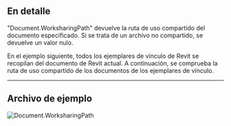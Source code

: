 ## En detalle
"Document.WorksharingPath" devuelve la ruta de uso compartido del documento especificado. Si se trata de un archivo no compartido, se devuelve un valor nulo.

En el ejemplo siguiente, todos los ejemplares de vínculo de Revit se recopilan del documento de Revit actual. A continuación, se comprueba la ruta de uso compartido de los documentos de los ejemplares de vínculo.
___
## Archivo de ejemplo

![Document.WorksharingPath](./Revit.Application.Document.WorksharingPath_img.jpg)
